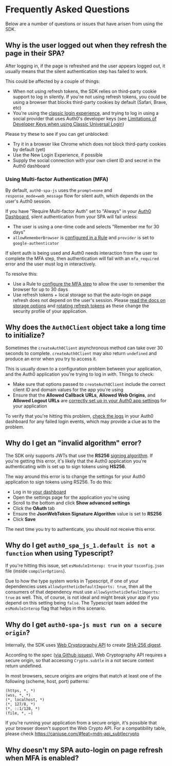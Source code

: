 # Frequently Asked Questions

Below are a number of questions or issues that have arisen from using the SDK.

## Why is the user logged out when they refresh the page in their SPA?

After logging in, if the page is refreshed and the user appears logged out, it usually means that the silent authentication step has failed to work.

This could be affected by a couple of things:

- When not using refresh tokens, the SDK relies on third-party cookie support to log in silently. If you're not using refresh tokens, you could be using a browser that blocks third-party cookies by default (Safari, Brave, etc)
- You're using the [classic login experience](https://auth0.com/docs/universal-login/classic-experience), and trying to log in using a social provider that uses Auth0's developer keys (see [Limitations of Developer Keys when using Classic Universal Login](https://auth0.com/docs/connections/social/devkeys#limitations-of-developer-keys-when-using-classic-universal-login))

Please try these to see if you can get unblocked:

- Try it in a browser like Chrome which does not block third-party cookies by default (yet)
- Use the New Login Experience, if possible
- Supply the social connection with your own client ID and secret in the Auth0 dashboard

### Using Multi-factor Authentication (MFA)

By default, `auth0-spa-js` uses the `prompt=none` and `response_mode=web_message` flow for silent auth, which depends on the user's Auth0 session.

If you have "Require Multi-factor Auth" set to "Always" in your [Auth0 Dashboard](https://manage.auth0.com/#/security/mfa), silent authentication from your SPA will fail unless:

- The user is using a one-time code and selects "Remember me for 30 days"
- `allowRememberBrowser` is [configured in a Rule](https://auth0.com/docs/login/mfa/customize-mfa-user-pages#change-authentication-request-frequency) and `provider` is set to `google-authenticator`

If silent auth is being used and Auth0 needs interaction from the user to complete the MFA step, then authentication will fail with an `mfa_required` error and the user must log in interactively.

To resolve this:

- Use a Rule to [configure the MFA step](https://auth0.com/docs/login/mfa/customize-mfa-user-pages#change-authentication-request-frequency) to allow the user to remember the browser for up to 30 days
- Use refresh tokens + local storage so that the auto-login on page refresh does not depend on the user's session. Please [read the docs on storage options](https://auth0.com/docs/libraries/auth0-single-page-app-sdk#change-storage-options) and [rotating refresh tokens](https://auth0.com/docs/libraries/auth0-single-page-app-sdk#use-rotating-refresh-tokens) as these change the security profile of your application.

## Why does the `Auth0Client` object take a long time to initialize?

Sometimes the `createAuth0Client` asynchronous method can take over 30 seconds to complete. `createAuth0Client` may also return `undefined` and produce an error when you try to access it.

This is usually down to a configuration problem between your application, and the Auth0 application you're trying to log in with. Things to check:

- Make sure that options passed to `createAuth0Client` include the correct client ID and domain values for the app you're using
- Ensure that the **Allowed Callback URLs**, **Allowed Web Origins**, and **Allowed Logout URLs** are [correctly set up in your Auth0 app settings](https://auth0.com/docs/quickstart/spa/react/#configure-callback-urls) for your application

To verify that you're hitting this problem, [check the logs](https://manage.auth0.com/#/logs) in your Auth0 dashboard for any failed login events, which may provide a clue as to the problem.

## Why do I get an "invalid algorithm" error?

The SDK only supports JWTs that use the **RS256** [signing algorithm](https://auth0.com/docs/applications/concepts/signing-algorithms). If you're getting this error, it's likely that the Auth0 application you're authenticating with is set up to sign tokens using **HS256**.

The way around this error is to change the settings for your Auth0 application to sign tokens using RS256. To do this:

- Log in to [your dashboard](https://manage.auth0.com)
- Open the settings page for the application you're using
- Scroll to the bottom and click **Show advanced settings**
- Click the **OAuth** tab
- Ensure the **JsonWebToken Signature Algorithm** value is set to **RS256**
- Click **Save**

The next time you try to authenticate, you should not receive this error.

## Why do I get `auth0_spa_js_1.default is not a function` when using Typescript?

If you're hitting this issue, set `esModuleInterop: true` in your `tsconfig.json` file (inside `compilerOptions`).

Due to how the type system works in Typescript, if one of your dependencies uses `allowSyntheticDefaultImports: true`, then all the consumers of that dependency must use `allowSyntheticDefaultImports: true` as well. This, of course, is not ideal and might break your app if you depend on this setting being `false`. The Typescript team added the `esModuleInterop` flag that helps in this scenario.

## Why do I get `auth0-spa-js must run on a secure origin`?

Internally, the SDK uses [Web Cryptography API](https://developer.mozilla.org/en-US/docs/Web/API/Web_Crypto_API) to create [SHA-256 digest](https://developer.mozilla.org/en-US/docs/Web/API/SubtleCrypto/digest).

According to the spec ([via Github issues](https://github.com/w3c/webcrypto/issues/28)), Web Cryptography API requires a secure origin, so that accessing `Crypto.subtle` in a not secure context return undefined.

In most browsers, secure origins are origins that match at least one of the following (scheme, host, port) patterns:

```
(https, *, *)
(wss, *, *)
(*, localhost, *)
(*, 127/8, *)
(*, ::1/128, *)
(file, *, —)
```

If you're running your application from a secure origin, it's possible that your browser doesn't support the Web Crypto API. For a compatibility table, please check https://caniuse.com/#feat=mdn-api_subtlecrypto

## Why doesn't my SPA auto-login on page refresh when MFA is enabled?

